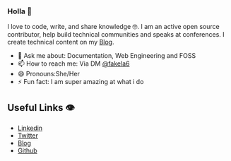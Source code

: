 ### Holla 👋



 I love to code, write, and share knowledge 🤓. I am an active open source contributor, help build technical communities and speaks at conferences. I create technical content on my [Blog](https://medium.com/@favourkelvin17).

- 💬 Ask me about: Documentation, Web Engineering and FOSS
- 📫 How to reach me: Via DM [@fakela6](https://twitter.com/Fakela6)
- 😄 Pronouns:She/Her
- ⚡ Fun fact: I am super amazing at what i do

## Useful Links 👁
- [Linkedin](https://www.linkedin.com/in/favour-kelvin/)
- [Twitter](https://twitter.com/Fakela6)
- [Blog](https://medium.com/@favourkelvin17)
- [Github](https://github.com/fakela)


